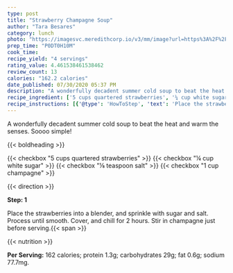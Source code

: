 ```yaml
---
type: post
title: "Strawberry Champagne Soup"
author: "Tara Besares"
category: lunch
photo: "https://imagesvc.meredithcorp.io/v3/mm/image?url=https%3A%2F%2Fimages.media-allrecipes.com%2Fuserphotos%2F969599.jpg"
prep_time: "P0DT0H10M"
cook_time: 
recipe_yield: "4 servings"
rating_value: 4.461538461538462
review_count: 13
calories: "162.2 calories"
date_published: 07/30/2020 05:37 PM
description: "A wonderfully decadent summer cold soup to beat the heat and warm the senses. Soooo simple!"
recipe_ingredient: ['5 cups quartered strawberries', '¼ cup white sugar', '⅛ teaspoon salt', '1 cup champagne']
recipe_instructions: [{'@type': 'HowToStep', 'text': 'Place the strawberries into a blender, and sprinkle with sugar and salt. Process until smooth. Cover, and chill for 2 hours. Stir in champagne just before serving.\n'}]
---
```


A wonderfully decadent summer cold soup to beat the heat and warm the senses. Soooo simple! 

{{< boldheading >}}

{{< checkbox "5 cups quartered strawberries" >}}
{{< checkbox "¼ cup white sugar" >}}
{{< checkbox "⅛ teaspoon salt" >}}
{{< checkbox "1 cup champagne" >}}


{{< direction >}}

**Step: 1**

Place the strawberries into a blender, and sprinkle with sugar and salt. Process until smooth. Cover, and chill for 2 hours. Stir in champagne just before serving.{{< span >}}

{{< nutrition >}}

**Per Serving:** 162 calories; protein 1.3g; carbohydrates 29g; fat 0.6g; sodium 77.7mg.